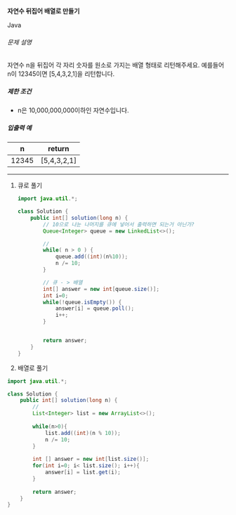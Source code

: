 **자연수 뒤집어 배열로 만들기**

Java

###### 문제 설명

자연수 n을 뒤집어 각 자리 숫자를 원소로 가지는 배열 형태로 리턴해주세요. 예를들어 n이 12345이면 [5,4,3,2,1]을 리턴합니다.

##### 제한 조건

* n은 10,000,000,000이하인 자연수입니다.

##### 입출력 예

| n     | return      |
| ----- | ----------- |
| 12345 | [5,4,3,2,1] |

---



1. 큐로 풀기
   ```java
   import java.util.*;

   class Solution {
       public int[] solution(long n) {
           // 10으로 나눈 나머지를 큐에 넣어서 출력하면 되는거 아닌가? 
           Queue<Integer> queue = new LinkedList<>();

           // 
           while( n > 0 ) {
               queue.add((int)(n%10));
               n /= 10;
           }

           // 큐 - > 배열
           int[] answer = new int[queue.size()];
           int i=0;
           while(!queue.isEmpty()) {
               answer[i] = queue.poll();
               i++;
           }


           return answer;
       }
   }
   ```
2. 배열로 풀기

```java
import java.util.*;

class Solution {
    public int[] solution(long n) {
        // 
        List<Integer> list = new ArrayList<>();
  
        while(n>0){
            list.add((int)(n % 10));
            n /= 10;
        }
  
        int [] answer = new int[list.size()];
        for(int i=0; i< list.size(); i++){
            answer[i] = list.get(i);
        }
  
        return answer;
    }
}

```
